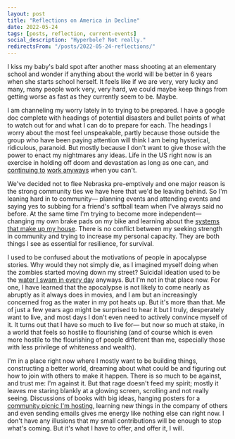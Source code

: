 ```yaml
---
layout: post
title: "Reflections on America in Decline"
date: 2022-05-24
tags: [posts, reflection, current-events]
social_description: "Hyperbole? Not really."
redirectsFrom: "/posts/2022-05-24-reflections/"
---
```


I kiss my baby's bald spot after another mass shooting at an elementary school and wonder if anything about the world will be better in 6 years when she starts school herself. It feels like if we are very, very lucky and many, many people work very, very hard, we could maybe keep things from getting worse as fast as they currently seem to be. Maybe.

I am channeling my worry lately in to trying to be prepared. I have a google doc complete with headings of potential disasters and bullet points of what to watch out for and what I can do to prepare for each. The headings I worry about the most feel unspeakable, partly because those outside the group who have been paying attention will think I am being hysterical, ridiculous, paranoid. But mostly because I don't want to give those with the power to enact my nightmares any ideas. Life in the US right now is an exercise in holding off doom and devastation as long as one can, and [continuing to](https://annehelen.substack.com/p/how-to-work-through-a-coup) [work anyways](https://annehelen.substack.com/p/the-normalization-of-working-through) when you can't.

We've decided not to flee Nebraska pre-emptively and one major reason is the strong community ties we have here that we'd be leaving behind. So I'm leaning hard in to community— planning events and attending events and saying yes to subbing for a friend's softball team when I've always said no before. At the same time I'm trying to become more independent— changing my own brake pads on my bike and learning about the [systems that make up my house](https://www.rsmeans.com/products/books/reference-books/how-your-house-works-3rd-edition). There is no conflict between my seeking strength in community and trying to increase my personal capacity. They are both things I see as essential for resilience, for survival.

I used to be confused about the motivations of people in apocalypse stories. Why would they not simply die, as I imagined myself doing when the zombies started moving down my street? Suicidal ideation used to be the [water I swam in every day](https://theoutline.com/post/7267/living-with-passive-suicidal-ideation) anyways.  But I'm not in that place now. For one, I have learned that the apocalypse is not likely to come nearly as abruptly as it always does in movies, and I am but an increasingly concerned frog as the water in my pot heats up. But it's more than that. Me of just a few years ago might be surprised to hear it but I truly, desperately want to live, and most days I don't even need to actively convince myself of it. It turns out that I have so much to live for— but now so much at stake, in a world that feels so hostile to flourishing (and of course which is even more hostile to the flourishing of people different than me, especially those with less privilege of whiteness and wealth).

I'm in a place right now where I mostly want to be building things, constructing a better world, dreaming about what could be and figuring out how to join with others to make it happen. There is so much to be against, and trust me: I'm against it. But that rage doesn't feed my spirit; mostly it leaves me staring blankly at a glowing screen, scrolling and not really seeing. Discussions of books with big ideas, hanging posters for a [community picnic I'm hosting](https://www.facebook.com/events/527105958984008), learning new things in the company of others and even sending emails gives me energy like nothing else can right now. I don't have any illusions that my small contributions will be enough to stop what's coming. But it's what I have to offer, and offer it, I will.